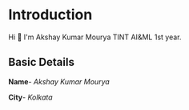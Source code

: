 # Introduction

Hi 👋 I'm Akshay Kumar Mourya TINT AI&ML 1st year.

## Basic Details
**Name**- *Akshay Kumar Mourya*

**City**- *Kolkata*
